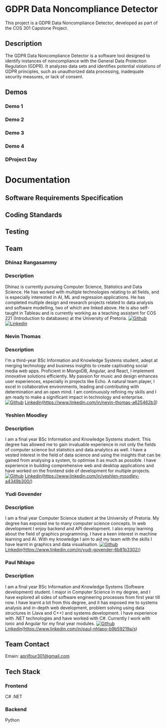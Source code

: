 
# GDPR Data Noncompliance Detector

This project is a GDPR Data Noncompliance Detector, developed as part of the COS 301 Capstone Project.

## Description

The GDPR Data Noncompliance Detector is a software tool designed to identify instances of noncompliance with the General Data Protection Regulation (GDPR). It analyzes data sets and identifies potential violations of GDPR principles, such as unauthorized data processing, inadequate security measures, or lack of consent.

## Demos

### Demo 1

### Demo 2

### Demo 3

### Demo 4

### DProject Day

# Documentation

## Software Requirements Specification

## Coding Standards

## Testing 


## Team

### Dhinaz Rangasammy  

### Description
Dhinaz is currently pursuing Computer Science, Statistics and Data Science. He has worked with multiple technologies relating to all fields, and is especially interested in AI, ML and regression applications. He has completed multiple design and research projects related to data analysis and software modelling, two of which are linked above. He is also self-taught in Tableau and is currently working as a teaching assistant for COS 221 (Introduction to databases) at the University of Pretoria.
[![Github](https://img.shields.io/badge/GitHub-100000?style=for-the-badge&logo=github&logoColor=white "Github")](https://github.com/u21598012) 
 [![Linkedin](https://img.shields.io/badge/LinkedIn-0077B5?style=for-the-badge&logo=linkedin&logoColor=white "Linkedin")](https://www.linkedin.com/in/dhinaz-rangasamy-2b9636305)

### Nevin Thomas 

### Description
I'm a third-year BSc Information and Knowledge Systems student, adept at merging technology and business insights to create captivating social media web apps. Proficient in MongoDB, Angular, and React, I implement innovative solutions efficiently. My passion for music and design enhances user experiences, especially in projects like Echo. A natural team player, I excel in collaborative environments, leading and contributing with determination and an open mind. I am continuously refining my skills and I am ready to make a significant impact in technology and enterprise.
[![Github](https://img.shields.io/badge/GitHub-100000?style=for-the-badge&logo=github&logoColor=white "Github")](https://github.com/Nevin-Thomas) 
[Linkedin](https://img.shields.io/badge/LinkedIn-0077B5?style=for-the-badge&logo=linkedin&logoColor=white "Linkedin")(https://www.linkedin.com/in/nevin-thomas-a625462b3)

### Yeshlen Moodley

### Description
I am a final year BSc Information and Knowledge Systems student. This degree has allowed me to gain invaluable experience in not only the fields of computer science but statistics and data analytics as well. I have a vested interest in the field of data science and using the insights that can be gained from analysing a system, to optimise it as much as possible. I have experience in building comprehensive web and desktop applications and have worked on the frontend side of development for multiple projects.
[![Github](https://img.shields.io/badge/GitHub-100000?style=for-the-badge&logo=github&logoColor=white "Github")](https://github.com/Yeshlen)
[Linkedin](https://img.shields.io/badge/LinkedIn-0077B5?style=for-the-badge&logo=linkedin&logoColor=white "Linkedin")(https://www.linkedin.com/in/yeshlen-moodley-a4349b300/)

### Yudi Govender

### Description
I am a final year Computer Science student at the University of Pretoria. My degree has exposed me to many computer science concepts. In web development I enjoy backend and API development. I also enjoy learning about the field of graphics programming. I have a keen interest in machine learning and AI. With my knowledge I aim to aid my team with the skills I have learnt in graphics and data visualisation.
[![Github](https://img.shields.io/badge/GitHub-100000?style=for-the-badge&logo=github&logoColor=white "Github")](https://github.com/Yudi-G)
[Linkedin](https://img.shields.io/badge/LinkedIn-0077B5?style=for-the-badge&logo=linkedin&logoColor=white "Linkedin")(https://www.linkedin.com/in/yudi-govender-6b81b3302/)

### Paul Nhlapo

### Description
I am a final year BSc Information and Knowledge Systems (Software development) student. I major in Computer Science in my degree, and I have explored all sides of software engineering processes from first year till now. I have learnt a lot from this degree, and it has exposed me to systems analysis and in-depth web development, problem solving using data structures in (Java and C++) and systems development. I have experience with .NET technologies and have worked with C#. Currently I work with ionic and Angular for my final year modules.
[![Github](https://img.shields.io/badge/GitHub-100000?style=for-the-badge&logo=github&logoColor=white "Github")](https://github.com/paul-nhlapo)
[Linkedin](https://img.shields.io/badge/LinkedIn-0077B5?style=for-the-badge&logo=linkedin&logoColor=white "Linkedin")(https://www.linkedin.com/in/paul-nhlapo-b9b59219a/s)

## Team Contact

Emain: aprilfour301@gmail.com

## Tech Stack

### Frontend
C# .NET

### Backend
Python